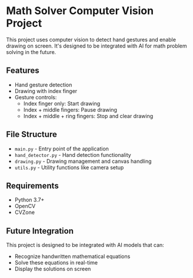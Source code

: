 # Math Solver Computer Vision Project

This project uses computer vision to detect hand gestures and enable drawing on screen. It's designed to be integrated with AI for math problem solving in the future.

## Features

- Hand gesture detection
- Drawing with index finger
- Gesture controls:
  - Index finger only: Start drawing
  - Index + middle fingers: Pause drawing
  - Index + middle + ring fingers: Stop and clear drawing

## File Structure

- `main.py` - Entry point of the application
- `hand_detector.py` - Hand detection functionality
- `drawing.py` - Drawing management and canvas handling
- `utils.py` - Utility functions like camera setup

## Requirements

- Python 3.7+
- OpenCV
- CVZone

## Future Integration

This project is designed to be integrated with AI models that can:
- Recognize handwritten mathematical equations
- Solve these equations in real-time
- Display the solutions on screen

